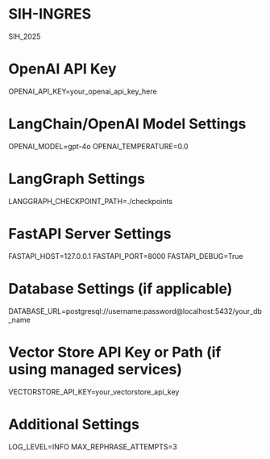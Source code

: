 # SIH-INGRES
SIH_2025


# OpenAI API Key
OPENAI_API_KEY=your_openai_api_key_here

# LangChain/OpenAI Model Settings
OPENAI_MODEL=gpt-4o
OPENAI_TEMPERATURE=0.0

# LangGraph Settings
LANGGRAPH_CHECKPOINT_PATH=./checkpoints

# FastAPI Server Settings
FASTAPI_HOST=127.0.0.1
FASTAPI_PORT=8000
FASTAPI_DEBUG=True

# Database Settings (if applicable)
DATABASE_URL=postgresql://username:password@localhost:5432/your_db_name

# Vector Store API Key or Path (if using managed services)
VECTORSTORE_API_KEY=your_vectorstore_api_key

# Additional Settings
LOG_LEVEL=INFO
MAX_REPHRASE_ATTEMPTS=3
